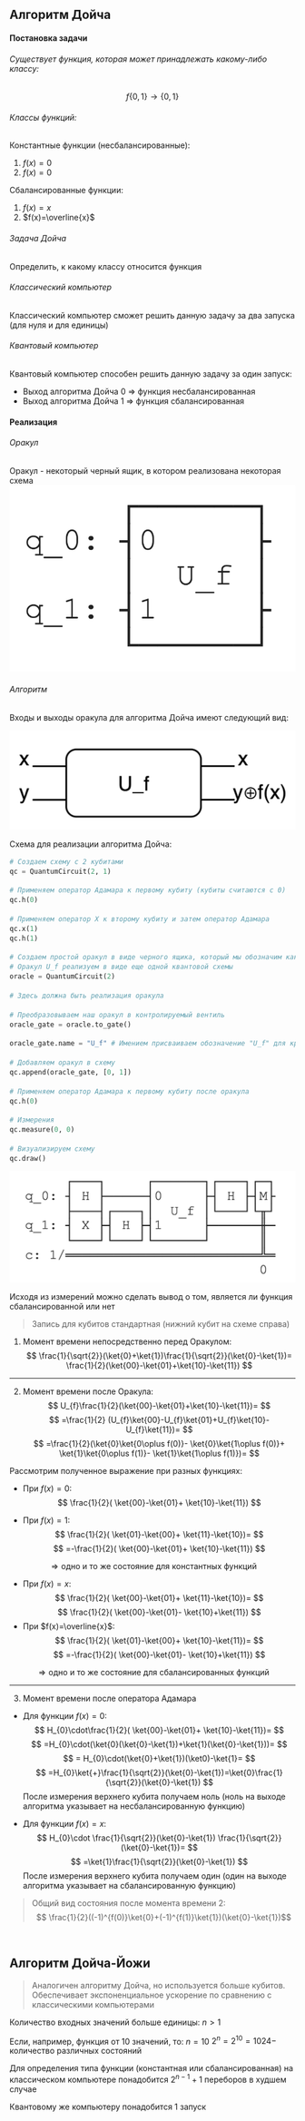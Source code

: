 ## Алгоритм Дойча

#### Постановка задачи
###### Существует функция, которая может принадлежать какому-либо классу:
$$
f\{0,1\}\rightarrow\{0,1\}
$$

###### Классы функций:
Константные функции (несбалансированные):
1. $f(x)=0$
2. $f(x)=0$

Сбалансированные функции:
1. $f(x)=x$
2. $f(x)=\overline{x}$

###### Задача Дойча
Определить, к какому классу относится функция

###### Классический компьютер
Классический компьютер сможет решить данную задачу за два запуска (для нуля и для единицы)

###### Квантовый компьютер
Квантовый компьютер способен решить данную задачу за один запуск:
- Выход алгоритма Дойча 0 $\Rightarrow$ функция несбалансированная
- Выход алгоритма Дойча 1 $\Rightarrow$ функция сбалансированная

#### Реализация
###### Оракул
Оракул - некоторый черный ящик, в котором реализована некоторая схема
![250](../_%20Assets/Pasted%20image%2020231224235324.png)

###### Алгоритм

Входы и выходы оракула для алгоритма Дойча имеют следующий вид:

![300](../_%20Assets/Pasted%20image%2020231224234053.png)

Схема для реализации алгоритма Дойча:

```python
# Создаем схему с 2 кубитами
qc = QuantumCircuit(2, 1)

# Применяем оператор Адамара к первому кубиту (кубиты считаются с 0)
qc.h(0)

# Применяем оператор X к второму кубиту и затем оператор Адамара
qc.x(1)
qc.h(1)

# Создаем простой оракул в виде черного ящика, который мы обозначим как U_f
# Оракул U_f реализуем в виде еще одной квантовой схемы
oracle = QuantumCircuit(2)

# Здесь должна быть реализация оракула

# Преобразовываем наш оракул в контролируемый вентиль
oracle_gate = oracle.to_gate()

oracle_gate.name = "U_f" # Имением присваиваем обозначение "U_f" для красоты на схеме

# Добавляем оракул в схему
qc.append(oracle_gate, [0, 1])

# Применяем оператор Адамара к первому кубиту после оракула
qc.h(0)

# Измерения
qc.measure(0, 0)

# Визуализируем схему
qc.draw()
```
![450](../_%20Assets/Pasted%20image%2020231224235858.png)

Исходя из измерений можно сделать вывод о том, является ли функция сбалансированной или нет

> Запись для кубитов стандартная (нижний кубит на схеме справа)

1. Момент времени непосредственно перед Оракулом:
$$
\frac{1}{\sqrt{2}}(\ket{0}+\ket{1})\frac{1}{\sqrt{2}}(\ket{0}-\ket{1})=
\frac{1}{2}(\ket{00}-\ket{01}+\ket{10}-\ket{11})
$$

---
2. Момент времени после Оракула:
$$
U_{f}\frac{1}{2}(\ket{00}-\ket{01}+\ket{10}-\ket{11})=
$$
$$
=\frac{1}{2}
(U_{f}\ket{00}-U_{f}\ket{01}+U_{f}\ket{10}-U_{f}\ket{11})=
$$
$$
=\frac{1}{2}(\ket{0}\ket{0\oplus f(0)}-
\ket{0}\ket{1\oplus f(0)}+
\ket{1}\ket{0\oplus f(1)}-
\ket{1}\ket{1\oplus f(1)})=
$$

Рассмотрим полученное выражение при разных функциях:

- При $f(x)=0$:
$$
\frac{1}{2}(
\ket{00}-\ket{01}+
\ket{10}-\ket{11})
$$

- При $f(x)=1$:
$$
\frac{1}{2}(
\ket{01}-\ket{00}+
\ket{11}-\ket{10})=
$$
$$
=-\frac{1}{2}(
\ket{00}-\ket{01}+
\ket{10}-\ket{11})
$$

$$
\Rightarrow\text{одно и то же состояние для константных функций}
$$

- При $f(x)=x$:
$$
\frac{1}{2}(
\ket{00}-\ket{01}+
\ket{11}-\ket{10})=
$$
$$
\frac{1}{2}(
\ket{00}-\ket{01}-
\ket{10}+\ket{11})
$$
- При $f(x)=\overline{x}$:
$$
\frac{1}{2}(
\ket{01}-\ket{00}+
\ket{10}-\ket{11})=
$$
$$
=-\frac{1}{2}(
\ket{00}-\ket{01}-
\ket{10}+\ket{11})
$$

$$
\Rightarrow\text{одно и то же состояние для сбалансированных функций}
$$

---
3. Момент времени после оператора Адамара 
- Для функции $f(x)=0$:
$$
H_{0}\cdot\frac{1}{2}(
\ket{00}-\ket{01}+
\ket{10}-\ket{11})=
$$
$$
=H_{0}\cdot(\ket{0}(\ket{0}-\ket{1})+\ket{1}(\ket{0}-\ket{1}))=
$$
$$
=
H_{0}\cdot(\ket{0}+\ket{1})(\ket0)-\ket{1}=
$$
$$
=H_{0}\ket{+}\frac{1}{\sqrt{2}}(\ket{0}-\ket{1})=\ket{0}\frac{1}{\sqrt{2}}(\ket{0}-\ket{1})
$$
После измерения верхнего кубита получаем ноль (ноль на выходе алгоритма указывает на несбалансированную функцию)

- Для функции $f(x)=x$:
$$
H_{0}\cdot
\frac{1}{\sqrt{2}}(\ket{0}-\ket{1})
\frac{1}{\sqrt{2}}(\ket{0}-\ket{1})=
$$
$$
=\ket{1}\frac{1}{\sqrt{2}}(\ket{0}-\ket{1})
$$
После измерения верхнего кубита получаем один (один на выходе алгоритма указывает на сбалансированную функцию)

>Общий вид состояния после момента времени 2:
> $$
\frac{1}{2}((-1)^{f(0)}\ket{0}+(-1)^{f(1)}\ket{1})(\ket{0}-\ket{1})$$

<br>

## Алгоритм Дойча-Йожи
> Аналогичен алгоритму Дойча, но используется больше кубитов. Обеспечивает экспоненциальное ускорение по сравнению с классическими компьютерами

Количество входных значений больше единицы:
$n>1$

Если, например, функция от 10 значений, то:
$n=10$
$2^{n}=2^{10}=1024 -$ количество различных состояний

Для определения типа функции (константная или сбалансированная) на классическом компьютере понадобится $2^{n-1}+1$ переборов в худшем случае

Квантовому же компьютеру понадобится 1 запуск
